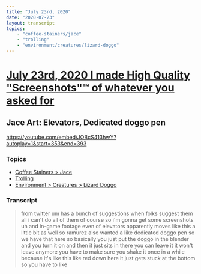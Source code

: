 ```yaml
---
title: "July 23rd, 2020"
date: "2020-07-23"
layout: transcript
topics: 
    - "coffee-stainers/jace"
    - "trolling"
    - "environment/creatures/lizard-doggo"
---
```

# [July 23rd, 2020 I made High Quality "Screenshots"™ of whatever you asked for](../2020-07-23.md)
## Jace Art: Elevators, Dedicated doggo pen
https://youtube.com/embed/JOBcS413hwY?autoplay=1&start=353&end=393
### Topics
* [Coffee Stainers > Jace](../topics/coffee-stainers/jace.md)
* [Trolling](../topics/trolling.md)
* [Environment > Creatures > Lizard Doggo](../topics/environment/creatures/lizard-doggo.md)

### Transcript

> from twitter
> um has a bunch of suggestions when folks
> suggest them all i can't do all of them
> of course so i'm gonna get some
> screenshots uh and in-game footage even
> of elevators
> apparently moves like this a little bit
> as well so ramurez also wanted
> a like dedicated doggo pen so we have
> that here
> so basically you just put the doggo in
> the blender and you turn it on
> and then it just sits in there you can
> leave it it won't leave anymore you have
> to make sure you shake it once in a
> while because it's like this like
> red down here it just gets stuck at
> the bottom so you have to like

